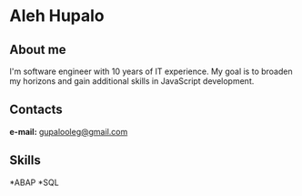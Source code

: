 # Aleh Hupalo

## About me
I'm software engineer with 10 years of IT experience.
My goal is to broaden my horizons and gain additional skills in JavaScript development.

## Contacts
**e-mail:** gupalooleg@gmail.com

## Skills
*ABAP
*SQL